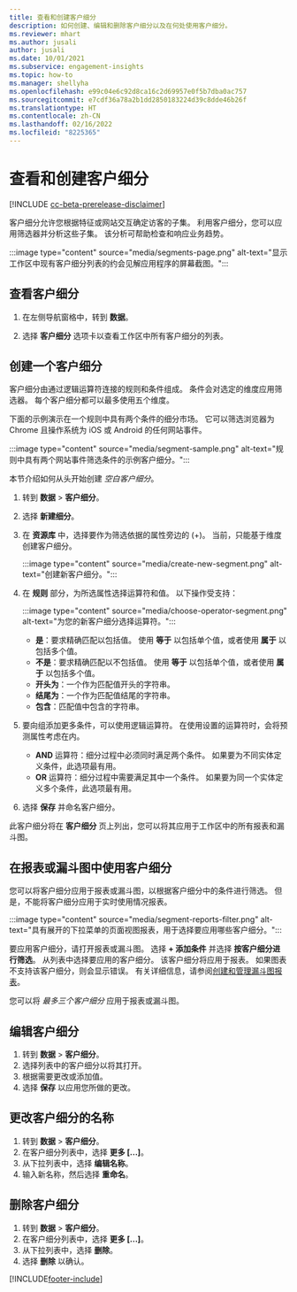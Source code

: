 ```yaml
---
title: 查看和创建客户细分
description: 如何创建、编辑和删除客户细分以及在何处使用客户细分。
ms.reviewer: mhart
ms.author: jusali
author: jusali
ms.date: 10/01/2021
ms.subservice: engagement-insights
ms.topic: how-to
ms.manager: shellyha
ms.openlocfilehash: e99c04e6c92d8ca16c2d69957e0f5b7dba0ac757
ms.sourcegitcommit: e7cdf36a78a2b1dd2850183224d39c8dde46b26f
ms.translationtype: HT
ms.contentlocale: zh-CN
ms.lasthandoff: 02/16/2022
ms.locfileid: "8225365"
---
```

# <a name="view-and-create-segments"></a>查看和创建客户细分

[!INCLUDE [cc-beta-prerelease-disclaimer](includes/cc-beta-prerelease-disclaimer.md)]

客户细分允许您根据特征或网站交互确定访客的子集。 利用客户细分，您可以应用筛选器并分析这些子集。 该分析可帮助检查和响应业务趋势。 

:::image type="content" source="media/segments-page.png" alt-text="显示工作区中现有客户细分列表的约会见解应用程序的屏幕截图。":::

## <a name="view-segments"></a>查看客户细分

1. 在左侧导航窗格中，转到 **数据**。 

1. 选择 **客户细分** 选项卡以查看工作区中所有客户细分的列表。 

## <a name="create-a-segment"></a>创建一个客户细分

客户细分由通过逻辑运算符连接的规则和条件组成。 条件会对选定的维度应用筛选器。 每个客户细分都可以最多使用五个维度。

下面的示例演示在一个规则中具有两个条件的细分市场。 它可以筛选浏览器为 Chrome 且操作系统为 iOS 或 Android 的任何网站事件。

:::image type="content" source="media/segment-sample.png" alt-text="规则中具有两个网站事件筛选条件的示例客户细分。":::

本节介绍如何从头开始创建 *空白客户细分*。

1. 转到 **数据** > **客户细分**。

1. 选择 **新建细分**。

1. 在 **资源库** 中，选择要作为筛选依据的属性旁边的 (+)。 当前，只能基于维度创建客户细分。

   :::image type="content" source="media/create-new-segment.png" alt-text="创建新客户细分。":::

1. 在 **规则** 部分，为所选属性选择运算符和值。 以下操作受支持：

   :::image type="content" source="media/choose-operator-segment.png" alt-text="为您的新客户细分选择运算符。":::

   - **是**：要求精确匹配以包括值。 使用 **等于** 以包括单个值，或者使用 **属于** 以包括多个值。
   - **不是**：要求精确匹配以不包括值。 使用 **等于** 以包括单个值，或者使用 **属于** 以包括多个值。
   - **开头为**：一个作为匹配值开头的字符串。
   - **结尾为**：一个作为匹配值结尾的字符串。
   - **包含**：匹配值中包含的字符串。

1. 要向组添加更多条件，可以使用逻辑运算符。 在使用设置的运算符时，会将预测属性考虑在内。
   - **AND** 运算符：细分过程中必须同时满足两个条件。 如果要为不同实体定义条件，此选项最有用。
   - **OR** 运算符：细分过程中需要满足其中一个条件。 如果要为同一个实体定义多个条件，此选项最有用。

1. 选择 **保存** 并命名客户细分。 

此客户细分将在 **客户细分** 页上列出，您可以将其应用于工作区中的所有报表和漏斗图。

## <a name="use-a-segment-in-a-report-or-funnel"></a>在报表或漏斗图中使用客户细分

您可以将客户细分应用于报表或漏斗图，以根据客户细分中的条件进行筛选。 但是，不能将客户细分应用于实时使用情况报表。

:::image type="content" source="media/segment-reports-filter.png" alt-text="具有展开的下拉菜单的页面视图报表，用于选择要应用哪些客户细分。":::

要应用客户细分，请打开报表或漏斗图。 选择 **+ 添加条件** 并选择 **按客户细分进行筛选**。 从列表中选择要应用的客户细分。 该客户细分将应用于报表。 如果图表不支持该客户细分，则会显示错误。 有关详细信息，请参阅[创建和管理漏斗图报表](funnel-reports.md)。
 
您可以将 *最多三个客户细分* 应用于报表或漏斗图。

## <a name="edit-a-segment"></a>编辑客户细分

1. 转到 **数据** > **客户细分**。
1. 选择列表中的客户细分以将其打开。 
1. 根据需要更改或添加值。
1. 选择 **保存** 以应用您所做的更改。

## <a name="change-the-name-of-a-segment"></a>更改客户细分的名称

1. 转到 **数据** > **客户细分**。
1. 在客户细分列表中，选择 **更多 [...]**。 
1. 从下拉列表中，选择 **编辑名称**。
1. 输入新名称，然后选择 **重命名**。

## <a name="delete-a-segment"></a>删除客户细分

1. 转到 **数据** > **客户细分**。
1. 在客户细分列表中，选择 **更多 [...]**。 
1. 从下拉列表中，选择 **删除**。
1. 选择 **删除** 以确认。



[!INCLUDE[footer-include](../includes/footer-banner.md)]
